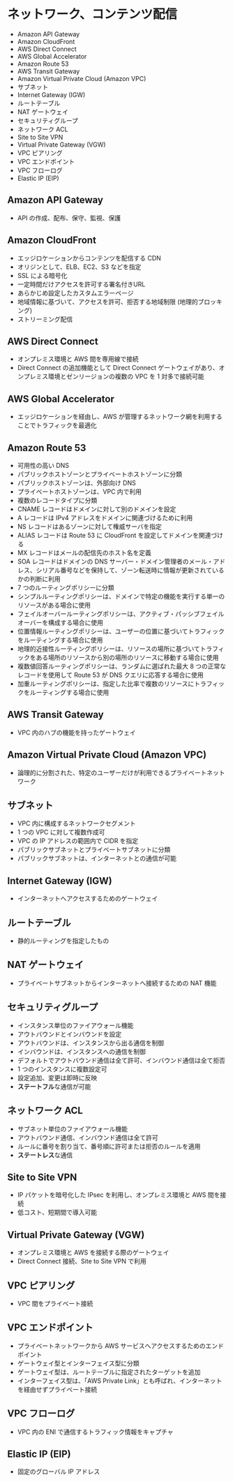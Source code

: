 # ネットワーク、コンテンツ配信

* Amazon API Gateway
* Amazon CloudFront
* AWS Direct Connect
* AWS Global Accelerator
* Amazon Route 53
* AWS Transit Gateway
* Amazon Virtual Private Cloud (Amazon VPC)
* サブネット
* Internet Gateway (IGW)
* ルートテーブル
* NAT ゲートウェイ
* セキュリティグループ
* ネットワーク ACL
* Site to Site VPN
* Virtual Private Gateway (VGW)
* VPC ピアリング
* VPC エンドポイント
* VPC フローログ
* Elastic IP (EIP)

## Amazon API Gateway
* API の作成、配布、保守、監視、保護

## Amazon CloudFront
* エッジロケーションからコンテンツを配信する CDN
* オリジンとして、ELB、EC2、S3 などを指定
* SSL による暗号化
* 一定時間だけアクセスを許可する署名付きURL
* あらかじめ設定したカスタムエラーページ
* 地域情報に基づいて、アクセスを許可、拒否する地域制限 (地理的ブロッキング)
* ストリーミング配信

## AWS Direct Connect
* オンプレミス環境と AWS 間を専用線で接続
* Direct Connect の追加機能として Direct Connect ゲートウェイがあり、オンプレミス環境とゼンリージョンの複数の VPC を 1 対多で接続可能

## AWS Global Accelerator
* エッジロケーションを経由し、AWS が管理するネットワーク網を利用することでトラフィックを最適化

## Amazon Route 53
* 可用性の高い DNS
* パブリックホストゾーンとプライベートホストゾーンに分類 
* パブリックホストゾーンは、外部向け DNS
* プライベートホストゾーンは、VPC 内で利用
* 複数のレコードタイプに分類
* CNAME レコードはドメインに対して別のドメインを設定
* A レコードは IPv4 アドレスをドメインに関連づけるために利用
* NS レコードはあるゾーンに対して権威サーバを指定
* ALIAS レコードは Route 53 に CloudFront を設定してドメインを関連づける
* MX レコードはメールの配信先のホスト名を定義
* SOA レコードはドメインの DNS サーバー・ドメイン管理者のメール・アドレス、シリアル番号などを保持して、ゾーン転送時に情報が更新されているかの判断に利用
* 7 つのルーティングポリシーに分類
* シンプルルーティングポリシーは、ドメインで特定の機能を実行する単一のリソースがある場合に使用
* フェイルオーバールーティングポリシーは、アクティブ・パッシブフェイルオーバーを構成する場合に使用
* 位置情報ルーティングポリシーは、ユーザーの位置に基づいてトラフィックをルーティングする場合に使用
* 地理的近接性ルーティングポリシーは、リソースの場所に基づいてトラフィックをある場所のリソースから別の場所のリソースに移動する場合に使用
* 複数値回答ルーティングポリシーは、ランダムに選ばれた最大 8 つの正常なレコードを使用して Route 53 が DNS クエリに応答する場合に使用
* 加重ルーティングポリシーは、指定した比率で複数のリソースにトラフィックをルーティングする場合に使用

## AWS Transit Gateway
* VPC 内のハブの機能を持ったゲートウェイ

## Amazon Virtual Private Cloud (Amazon VPC)
* 論理的に分割された、特定のユーザーだけが利用できるプライベートネットワーク

## サブネット
* VPC 内に構成するネットワークセグメント
* 1 つの VPC に対して複数作成可
* VPC の IP アドレスの範囲内で CIDR を指定
* パブリックサブネットとプライベートサブネットに分類
* パブリックサブネットは、インターネットとの通信が可能

## Internet Gateway (IGW)
* インターネットへアクセスするためのゲートウェイ

## ルートテーブル
* 静的ルーティングを指定したもの

## NAT ゲートウェイ
* プライベートサブネットからインターネットへ接続するための NAT 機能

## セキュリティグループ
* インスタンス単位のファイアウォール機能
* アウトバウンドとインバウンドを設定
* アウトバウンドは、インスタンスから出る通信を制御
* インバウンドは、インスタンスへの通信を制御
* デフォルトでアウトバウンド通信は全て許可、インバウンド通信は全て拒否
* 1 つのインスタンスに複数設定可
* 設定追加、変更は即時に反映
* **ステートフル**な通信が可能

## ネットワーク ACL
* サブネット単位のファイアウォール機能
* アウトバウンド通信、インバウンド通信は全て許可
* ルールに番号を割り当て、番号順に許可または拒否のルールを適用
* **ステートレス**な通信

## Site to Site VPN
* IP パケットを暗号化した IPsec を利用し、オンプレミス環境と AWS 間を接続
* 低コスト、短期間で導入可能

## Virtual Private Gateway (VGW)
* オンプレミス環境と AWS を接続する際のゲートウェイ
* Direct Connect 接続、Site to Site VPN で利用

## VPC ピアリング
* VPC 間をプライベート接続

## VPC エンドポイント
* プライベートネットワークから AWS サービスへアクセスするためのエンドポイント
* ゲートウェイ型とインターフェイス型に分類
* ゲートウェイ型は、ルートテーブルに指定されたターゲットを追加
* インターフェイス型は、「AWS Private Link」とも呼ばれ、インターネットを経由せずプライベート接続

## VPC フローログ
* VPC 内の ENI で通信するトラフィック情報をキャプチャ

## Elastic IP (EIP)
* 固定のグローバル IP アドレス